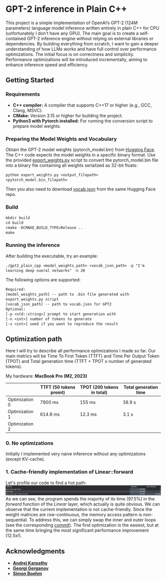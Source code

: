 # GPT-2 inference in Plain C++
This project is a simple implementation of
OpenAI’s GPT-2 (124M parameters) language model inference written entirely 
in plain C++ for CPU (unfortunately I don't have any GPU). The main goal is to create a 
self-contained GPT-2 inference engine without 
relying on external libraries or dependencies. 
By building everything from scratch, I want to gain a 
deeper understanding of how LLMs works and have 
full control over performance optimizations. The initial focus is on correctness 
and simplicity. Performance optimizations will be 
introduced incrementally, aiming to enhance 
inference speed and efficiency.

## Getting Started

### Requirements

- **C++ compiler:** A compiler that supports C++17 or higher (e.g., GCC, Clang, MSVC).
- **CMake:** Version 3.15 or higher for building the project.
- **Python3 with Pytorch installed:** For running the conversion script to prepare model weights.

### Preparing the Model Weights and Vocabulary

Obtain the GPT-2 model weights (pytorch_model.bin) from [Hugging Face](https://huggingface.co/openai-community/gpt2/tree/main).
The C++ code expects the model weights in a specific binary
format. Use the provided [export_weights.py](export_weights.py) script
to convert the pytorch_model.bin file into a binary file containing all weights serialized as 32-bit floats:
```console
python export_weights.py <output_filepath> <pytorch_model.bin_filepath>
``` 

Then you also need to download [vocab.json](https://huggingface.co/openai-community/gpt2/blob/main/vocab.json)
from the same Hugging Face repo.

### Build

```console
mkdir build
cd build
cmake -DCMAKE_BUILD_TYPE=Release ..
make
``` 

### Running the inference

After building the executable, try an example:
```console
./gpt2_plain_cpp <model_weights_path> <vocab_json_path> -p "I'm learning deep nueral networks" -n 20
```

The following options are supported:
```
Required:
[model_weights_path] -- path to .bin file generated with export_weights.py script
[vocab_json_path] -- path to vocab.json for GPT2
Optional:
[-p <std::string>] prompt to start generation with
[-n <int>] number of tokens to generate
[-s <int>] seed if you want to reproduce the result
```

## Optimization path

Here I will try to describe all performance optimizations 
I made so far. Our main metrics will be Time To First Token (TTFT) and
Time Per Output Token (TPOT) and Total generation time (TTFT + TPOT x number of generated tokens).

My hardware: **MacBook Pro (M2, 2023)** 

|                | TTFT (50 tokens promt) | TPOT (200 tokens in total) | Total generation time |
|----------------|------------------------|----------------------------|-----------------------|
| Optimization 0 | 7900 ms                | 155 ms                     | 38.9 s                |
| Optimization 1 | 614.8 ms               | 12.3 ms                    | 3.1 s                 |
| Optimization 2 |                        |                            |                       |

### 0. No optimizations

Initially I implemented very naive inference without any optimizations (except KV-cache).


### 1. Cache-friendly implementation of Linear::forward
Let's profile our code to find a hot path:
![Profiler screenshot](screenshots/profiler0.png)
As we can see, the program spends the majority of its time (97.5%) in the *forward* function of the *Linear* layer, 
which actually is quite obvious. We can observe that the current implementation
is not cache-friendly. Since the weight matrices are row-continuous, the memory access pattern is non-sequential.
To address this, we can simply swap the inner and outer loops (see the corresponding [commit](https://github.com/SomovMike/gpt2_plain_cpp/commit/f355a7e33eddce5deff16828b94f94c2bb303329)).
The first optimization is the easiest,
but at the same time bringing the most significant performance improvement (12.5x!).

## Acknowledgments

- **[Andrej Karpathy](https://github.com/karpathy)**
- **[Georgi Gerganov](https://github.com/ggerganov)** 
- **[Simon Boehm](https://siboehm.com/)**


